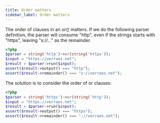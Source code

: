 ```yaml
---
title: Order matters
sidebar_label: Order matters
---
```



The order of clauses in an or() matters. If we do the following parser definition, the parser will consume "http", even if the strings starts with "https", leaving "s://..." as the remainder.

```php
<?php
$parser = string('http')->or(string('https'));
$input = "https://verraes.net";
$result = $parser->run($input);
assert($result->output() === "http");
assert($result->remainder() === "s://verraes.net");
```

The solution is to consider the order of or clauses:

```php
<?php
$parser = string('https')->or(string('http'));
$input = "https://verraes.net";
$result = $parser->run($input);
assert($result->output() === "https");
assert($result->remainder() === "://verraes.net");
```
